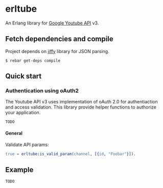 erltube
=======

An Erlang library for [Google Youtube API][1] v3.

## Fetch dependencies and compile

Project depends on [jiffy][2] library for JSON parsing.
```
$ rebar get-deps compile
```

## Quick start

### Authentication using oAuth2
The Youtube API v3 uses implementation of oAuth 2.0 for authentiaction and access validation.
This library provide helper functions to authorize your application.

```
TODO
```

#### General

Validate API params:
```erlang
true = erltube:is_valid_param(channel, [{id, "Foobar"}]).
```

## Example
```
TODO
```


[1]: https://developers.google.com/youtube/v3/
[2]: https://github.com/davisp/jiffy
[3]: https://developers.google.com/youtube/registering_an_application